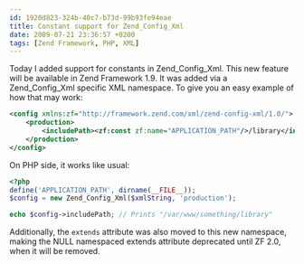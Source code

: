 ```yaml
---
id: 1920d823-324b-40c7-b73d-99b93fe94eae
title: Constant support for Zend_Config_Xml
date: 2009-07-21 23:36:57 +0200
tags: [Zend Framework, PHP, XML]
---
```


Today I added support for constants in Zend_Config_Xml. This new feature will be available in Zend Framework 1.9. It was added via a Zend_Config_Xml specific XML namespace. To give you an easy example of how that may work:

```xml
<config xmlns:zf="http://framework.zend.com/xml/zend-config-xml/1.0/">
    <production>
        <includePath><zf:const zf:name="APPLICATION_PATH"/>/library</includePath>
    </production>
</config>
```

On PHP side, it works like usual:

```php
<?php
define('APPLICATION_PATH', dirname(__FILE__));
$config = new Zend_Config_Xml($xmlString, 'production');

echo $config->includePath; // Prints "/var/www/something/library"
```

Additionally, the `extends` attribute was also moved to this new namespace, making the NULL namespaced extends attribute deprecated until ZF 2.0, when it will be removed.